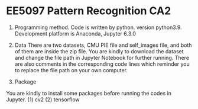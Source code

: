 # EE5097 Pattern Recognition CA2

1. Programming method.
Code is written by python. 
version python3.9. 
Development platform is Anaconda, Jupyter 6.3.0

2. Data 
There are two datasets, CMU PIE file and self_images file, and both of them are inside the zip file.
You are kindly to download the dataset and change the file path in Jupyter Notebook for further running. 
There are also comments in the corresponding code lines which reminder you to replace the file path on your own computer.

3. Package

You are kindly to install some packages before running the codes in Jupyter.
(1) cv2
(2) tensorflow

